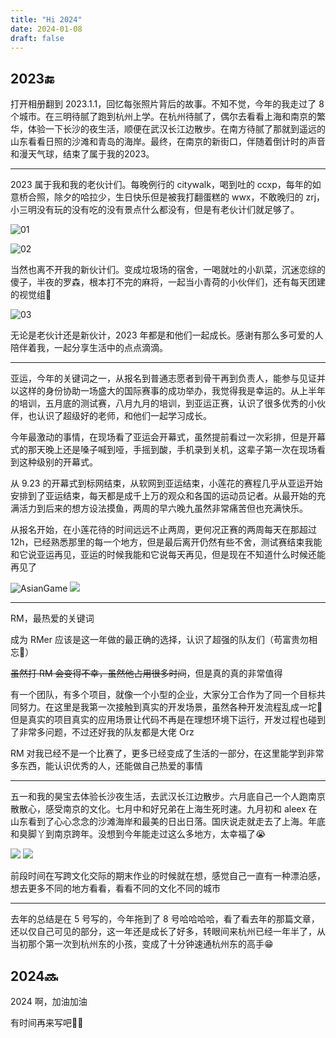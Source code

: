 ```yaml
---
title: "Hi 2024"
date: 2024-01-08
draft: false
---
```



## 2023🔚

打开相册翻到 2023.1.1，回忆每张照片背后的故事。不知不觉，今年的我走过了 8 个城市。在三明待腻了跑到杭州上学。在杭州待腻了，偶尔去看看上海和南京的繁华，体验一下长沙的夜生活，顺便在武汉长江边散步。在南方待腻了那就到遥远的山东看看日照的沙滩和青岛的海岸。最终，在南京的新街口，伴随着倒计时的声音和漫天气球，结束了属于我的2023。

---

2023 属于我和我的老伙计们。每晚例行的 citywalk，喝到吐的 ccxp，每年的如意桥合照，除夕的哈拉少，生日快乐但是被我打翻蛋糕的 wwx，不敢晚归的 zrj，小三明没有玩的没有吃的没有景点什么都没有，但是有老伙计们就足够了。

![01](https://u.jalenz.cn/hi-2024/01.png?blog)

![02](https://u.jalenz.cn/hi-2024/02.png?blog)


当然也离不开我的新伙计们。变成垃圾场的宿舍，一喝就吐的小趴菜，沉迷恋综的傻子，半夜的罗森，根本打不完的麻将，一起当小青荷的小伙伴们，还有每天团建的视觉组🤪

![03](https://u.jalenz.cn/hi-2024/03.png?blog)

无论是老伙计还是新伙计，2023 年都是和他们一起成长。感谢有那么多可爱的人陪伴着我，一起分享生活中的点点滴滴。

---

亚运，今年的关键词之一，从报名到普通志愿者到骨干再到负责人，能参与见证并以这样的身份协助一场盛大的国际赛事的成功举办，我觉得我是幸运的。从上半年的培训，五月底的测试赛，八月九月的培训，到亚运正赛，认识了很多优秀的小伙伴，也认识了超级好的老师，和他们一起学习成长。

今年最激动的事情，在现场看了亚运会开幕式，虽然提前看过一次彩排，但是开幕式的那天晚上还是嗓子喊到哑，手摇到酸，手机录到关机，这辈子第一次在现场看到这种级别的开幕式。

从 9.23 的开幕式到标网结束，从软网到亚运结束，小莲花的赛程几乎从亚运开始安排到了亚运结束，每天都是成千上万的观众和各国的运动员记者。从最开始的充满活力到后来的想方设法摸鱼，两周的早六晚九虽然非常痛苦但也充满快乐。

从报名开始，在小莲花待的时间远远不止两周，更何况正赛的两周每天在那超过 12h，已经熟悉那里的每一个地方，但是最后离开仍然有些不舍，测试赛结束我能和它说亚运再见，亚运的时候我能和它说每天再见，但是现在不知道什么时候还能再见了

![AsianGame](https://u.jalenz.cn/hi-2024/AsianGame.png?blog)
![](https://u.jalenz.cn/hi-2024/1704689189133_Aicy.png?blog)

---

RM，最热爱的关键词

成为 RMer 应该是这一年做的最正确的选择，认识了超强的队友们（苟富贵勿相忘🙏）

~~虽然打 RM 会变得不幸，虽然他占用很多时间~~，但是真的真的非常值得

有一个团队，有多个项目，就像一个小型的企业，大家分工合作为了同一个目标共同努力。在这里是我第一次接触到真实的开发场景，虽然各种开发流程乱成一坨💩但是真实的项目真实的应用场景让代码不再是在理想环境下运行，开发过程也碰到了非常多问题，不过还好我的队友都是大佬 Orz

RM 对我已经不是一个比赛了，更多已经变成了生活的一部分，在这里能学到非常多东西，能认识优秀的人，还能做自己热爱的事情

---

五一和我的昊宝去体验长沙夜生活，去武汉长江边散步。六月底自己一个人跑南京散散心，感受南京的文化。七月中和好兄弟在上海生死时速。九月初和 aleex 在山东看到了心心念念的沙滩海岸和最美的日出日落。国庆说走就走去了上海。年底和臭脚丫到南京跨年。没想到今年能走过这么多地方，太幸福了😭

![](https://u.jalenz.cn/hi-2024/1704688943159_Aicy.png?blog)
![](https://u.jalenz.cn/hi-2024/1704688952054_Aicy.png?blog)

前段时间在写跨文化交际的期末作业的时候就在想，感觉自己一直有一种漂泊感，想去更多不同的地方看看，看看不同的文化不同的城市

---

去年的总结是在 5 号写的，今年拖到了 8 号哈哈哈哈，看了看去年的那篇文章，还以仅自己可见的部分，这一年还是成长了好多，转眼间来杭州已经一年半了，从当初那个第一次到杭州东的小孩，变成了十分钟速通杭州东的高手😁

## 2024🔜

2024 啊，加油加油

有时间再来写吧😶‍🌫️